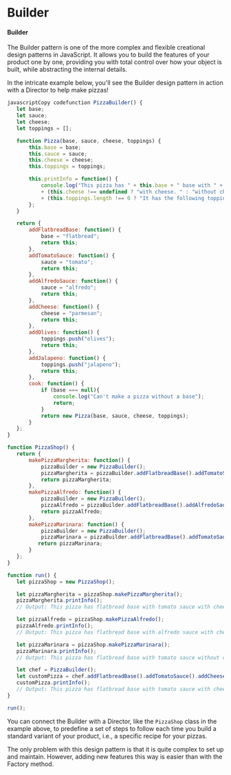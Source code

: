 # Builder

#### Builder

The Builder pattern is one of the more complex and flexible creational design patterns in JavaScript. It allows you to build the features of your product one by one, providing you with total control over how your object is built, while abstracting the internal details.

In the intricate example below, you'll see the Builder design pattern in action with a Director to help make pizzas!

```javascript
javascriptCopy codefunction PizzaBuilder() { 
   let base; 
   let sauce; 
   let cheese; 
   let toppings = []; 

   function Pizza(base, sauce, cheese, toppings) { 
       this.base = base; 
       this.sauce = sauce; 
       this.cheese = cheese; 
       this.toppings = toppings; 

       this.printInfo = function() { 
           console.log("This pizza has " + this.base + " base with " + this.sauce + " sauce " 
           + (this.cheese !== undefined ? "with cheese. " : "without cheese. ") 
           + (this.toppings.length !== 0 ? "It has the following toppings: " + toppings.toString() : "")); 
       }; 
   } 

   return { 
       addFlatbreadBase: function() { 
           base = "flatbread"; 
           return this; 
       }, 
       addTomatoSauce: function() { 
           sauce = "tomato"; 
           return this; 
       }, 
       addAlfredoSauce: function() { 
           sauce = "alfredo"; 
           return this; 
       }, 
       addCheese: function() { 
           cheese = "parmesan"; 
           return this; 
       }, 
       addOlives: function() { 
           toppings.push("olives"); 
           return this; 
       }, 
       addJalapeno: function() { 
           toppings.push("jalapeno"); 
           return this; 
       }, 
       cook: function() { 
           if (base === null){ 
               console.log("Can't make a pizza without a base"); 
               return; 
           } 
           return new Pizza(base, sauce, cheese, toppings); 
       } 
   }; 
} 

function PizzaShop() { 
   return { 
       makePizzaMargherita: function() { 
           pizzaBuilder = new PizzaBuilder(); 
           pizzaMargherita = pizzaBuilder.addFlatbreadBase().addTomatoSauce().addCheese().addOlives().cook(); 
           return pizzaMargherita; 
       }, 
       makePizzaAlfredo: function() { 
           pizzaBuilder = new PizzaBuilder(); 
           pizzaAlfredo = pizzaBuilder.addFlatbreadBase().addAlfredoSauce().addCheese().addJalapeno().cook(); 
           return pizzaAlfredo; 
       }, 
       makePizzaMarinara: function() { 
           pizzaBuilder = new PizzaBuilder(); 
           pizzaMarinara = pizzaBuilder.addFlatbreadBase().addTomatoSauce().addOlives().cook();
          return pizzaMarinara;
       }
   };
}

function run() {
   let pizzaShop = new PizzaShop();

   let pizzaMargherita = pizzaShop.makePizzaMargherita();
   pizzaMargherita.printInfo();
   // Output: This pizza has flatbread base with tomato sauce with cheese. It has the following toppings: olives

   let pizzaAlfredo = pizzaShop.makePizzaAlfredo();
   pizzaAlfredo.printInfo();
   // Output: This pizza has flatbread base with alfredo sauce with cheese. It has the following toppings: jalapeno

   let pizzaMarinara = pizzaShop.makePizzaMarinara();
   pizzaMarinara.printInfo();
   // Output: This pizza has flatbread base with tomato sauce without cheese. It has the following toppings: olives

   let chef = PizzaBuilder();
   let customPizza = chef.addFlatbreadBase().addTomatoSauce().addCheese().addOlives().addJalapeno().cook();
   customPizza.printInfo();
   // Output: This pizza has flatbread base with tomato sauce with cheese. It has the following toppings: olives,jalapeno
}

run();

```

You can connect the Builder with a Director, like the `PizzaShop` class in the example above, to predefine a set of steps to follow each time you build a standard variant of your product, i.e., a specific recipe for your pizzas.

The only problem with this design pattern is that it is quite complex to set up and maintain. However, adding new features this way is easier than with the Factory method.
